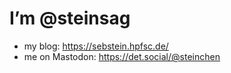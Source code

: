 # I’m @steinsag
- my blog: https://sebstein.hpfsc.de/
- me on Mastodon: https://det.social/@steinchen
